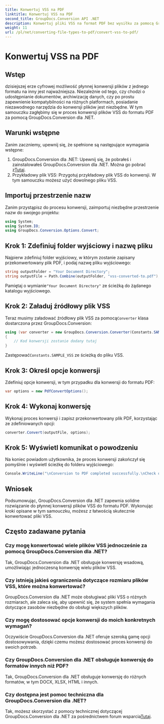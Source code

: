 ```yaml
---
title: Konwertuj VSS na PDF
linktitle: Konwertuj VSS na PDF
second_title: GroupDocs.Conversion API .NET
description: Konwertuj pliki VSS na format PDF bez wysiłku za pomocą GroupDocs.Conversion dla .NET. Konwersja wsadowa, konfigurowalne opcje i bezproblemowa integracja.
weight: 11
url: /pl/net/converting-file-types-to-pdf/convert-vss-to-pdf/
---
```


# Konwertuj VSS na PDF

## Wstęp
dzisiejszej erze cyfrowej możliwość płynnej konwersji plików z jednego formatu na inny jest najważniejsza. Niezależnie od tego, czy chodzi o udostępnianie dokumentów, archiwizację danych, czy po prostu zapewnienie kompatybilności na różnych platformach, posiadanie niezawodnego narzędzia do konwersji plików jest niezbędne. W tym samouczku zagłębimy się w proces konwersji plików VSS do formatu PDF za pomocą GroupDocs.Conversion dla .NET.
## Warunki wstępne
Zanim zaczniemy, upewnij się, że spełnione są następujące wymagania wstępne:
1.  GroupDocs.Conversion dla .NET: Upewnij się, że pobrałeś i zainstalowałeś GroupDocs.Conversion dla .NET. Można go pobrać z[Tutaj](https://releases.groupdocs.com/conversion/net/).
2. Przykładowy plik VSS: Przygotuj przykładowy plik VSS do konwersji. W tym samouczku możesz użyć dowolnego pliku VSS.

## Importuj przestrzenie nazw
Zanim przystąpisz do procesu konwersji, zaimportuj niezbędne przestrzenie nazw do swojego projektu:
```csharp
using System;
using System.IO;
using GroupDocs.Conversion.Options.Convert;
```
## Krok 1: Zdefiniuj folder wyjściowy i nazwę pliku
Najpierw zdefiniuj folder wyjściowy, w którym zostanie zapisany przekonwertowany plik PDF, i podaj nazwę pliku wyjściowego:
```csharp
string outputFolder = "Your Document Directory";
string outputFile = Path.Combine(outputFolder, "vss-converted-to.pdf");
```
 Pamiętaj o wymianie`"Your Document Directory"` ze ścieżką do żądanego katalogu wyjściowego.
## Krok 2: Załaduj źródłowy plik VSS
 Teraz musimy załadować źródłowy plik VSS za pomocą`Converter` klasa dostarczona przez GroupDocs.Conversion:
```csharp
using (var converter = new GroupDocs.Conversion.Converter(Constants.SAMPLE_VSS))
{
    // Kod konwersji zostanie dodany tutaj
}
```
 Zastępować`Constants.SAMPLE_VSS` ze ścieżką do pliku VSS.
## Krok 3: Określ opcje konwersji
Zdefiniuj opcje konwersji, w tym przypadku dla konwersji do formatu PDF:
```csharp
var options = new PdfConvertOptions();
```
## Krok 4: Wykonaj konwersję
Wykonaj proces konwersji i zapisz przekonwertowany plik PDF, korzystając ze zdefiniowanych opcji:
```csharp
converter.Convert(outputFile, options);
```
## Krok 5: Wyświetl komunikat o powodzeniu
Na koniec powiadom użytkownika, że proces konwersji zakończył się pomyślnie i wyświetl ścieżkę do folderu wyjściowego:
```csharp
Console.WriteLine("\nConversion to PDF completed successfully.\nCheck output in {0}", outputFolder);
```

## Wniosek
Podsumowując, GroupDocs.Conversion dla .NET zapewnia solidne rozwiązanie do płynnej konwersji plików VSS do formatu PDF. Wykonując kroki opisane w tym samouczku, możesz z łatwością skutecznie konwertować pliki VSS.
## Często zadawane pytania
### Czy mogę konwertować wiele plików VSS jednocześnie za pomocą GroupDocs.Conversion dla .NET?
Tak, GroupDocs.Conversion dla .NET obsługuje konwersję wsadową, umożliwiając jednoczesną konwersję wielu plików VSS.
### Czy istnieją jakieś ograniczenia dotyczące rozmiaru plików VSS, które można konwertować?
GroupDocs.Conversion dla .NET może obsługiwać pliki VSS o różnych rozmiarach, ale zaleca się, aby upewnić się, że system spełnia wymagania dotyczące zasobów niezbędne do obsługi większych plików.
### Czy mogę dostosować opcje konwersji do moich konkretnych wymagań?
Oczywiście GroupDocs.Conversion dla .NET oferuje szeroką gamę opcji dostosowywania, dzięki czemu możesz dostosować proces konwersji do swoich potrzeb.
### Czy GroupDocs.Conversion dla .NET obsługuje konwersję do formatów innych niż PDF?
Tak, GroupDocs.Conversion dla .NET obsługuje konwersję do różnych formatów, w tym DOCX, XLSX, HTML i innych.
### Czy dostępna jest pomoc techniczna dla GroupDocs.Conversion dla .NET?
 Tak, możesz skorzystać z pomocy technicznej dotyczącej GroupDocs.Conversion dla .NET za pośrednictwem forum wsparcia[Tutaj](https://forum.groupdocs.com/c/conversion/11).